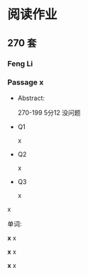 # 阅读作业

## 270 套

### Feng Li

### Passage x

- Abstract:

  270-199 5分12 没问题

  

  

- Q1

  x

- Q2

  x

- Q3

  x

x

单词:

**x** x

**x** x

**x** x